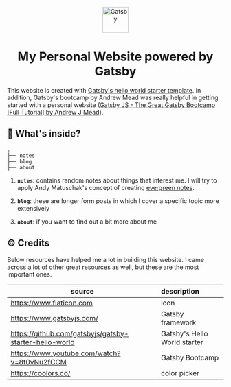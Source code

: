 <p align="center">
  <img alt="Gatsby" src="https://www.gatsbyjs.com/Gatsby-Monogram.svg" width="60" />
</p>
<h1 align="center">
  My Personal Website powered by Gatsby
</h1>

This website is created with <a href="https://github.com/gatsbyjs/gatsby-starter-hello-world">Gatsby's hello world starter template</a>. In addition, Gatsby's bootcamp by Andrew Mead was really helpful in getting started with a personal website ([Gatsby JS - The Great Gatsby Bootcamp [Full Tutorial] by Andrew J Mead](https://www.youtube.com/watch?v=8t0vNu2fCCM)).

## 🧐 What's inside?
    .
    ├── notes
    ├── blog
    ├── about

1.  **`notes`**: contains random notes about things that interest me. I will try to apply Andy Matuschak's concept of creating <a href="https://notes.andymatuschak.org/Evergreen_notes">evergreen notes</a>.

2.  **`blog`**: these are longer form posts in which I cover a specific topic more extensively
    
3.  **`about`**: if you want to find out a bit more about me

## ©️ Credits

Below resources have helped me a lot in building this website. I came across a lot of other great resources as well, but these are the most important ones.

 source | description 
-- |:--
https://www.flaticon.com | icon 
https://www.gatsbyjs.com/ | Gatsby framework 
https://github.com/gatsbyjs/gatsby-starter-hello-world | Gatsby's Hello World starter
https://www.youtube.com/watch?v=8t0vNu2fCCM | Gatsby Bootcamp
https://coolors.co/ | color picker
